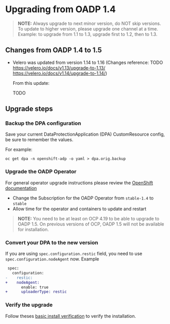 # Upgrading from OADP 1.4

> **NOTE:** Always upgrade to next minor version, do NOT skip versions. To update to higher version, please upgrade one channel at a time. Example: to upgrade from 1.1 to 1.3, upgrade first to 1.2, then to 1.3.

## Changes from OADP 1.4 to 1.5

- Velero was updated from version 1.14 to 1.16 (Changes reference: TODO https://velero.io/docs/v1.13/upgrade-to-1.13/ https://velero.io/docs/v1.14/upgrade-to-1.14/)

    From this update:

    TODO

## Upgrade steps

### Backup the DPA configuration

Save your current DataProtectionApplication (DPA) CustomResource config, be sure to remember the values.

For example:
```
oc get dpa -n openshift-adp -o yaml > dpa.orig.backup
```

### Upgrade the OADP Operator

For general operator upgrade instructions please review the [OpenShift documentation](https://docs.redhat.com/en/documentation/openshift_container_platform/latest/html/operators/administrator-tasks#olm-upgrading-operators)
* Change the Subscription for the OADP Operator from `stable-1.4` to `stable`
* Allow time for the operator and containers to update and restart

> **NOTE:** You need to be at least on OCP 4.19 to be able to upgrade to OADP 1.5. On previous versions of OCP, OADP 1.5 will not be available for installation.

### Convert your DPA to the new version

If you are using `spec.configuration.restic` field, you need to use `spec.configuration.nodeAgent` now. Example
```diff
 spec:
   configuration:
-    restic:
+    nodeAgent:
       enable: true
+      uploaderType: restic
```

### Verify the upgrade

Follow theses [basic install verification](../docs/install_olm.md#verify-install) to verify the installation.
